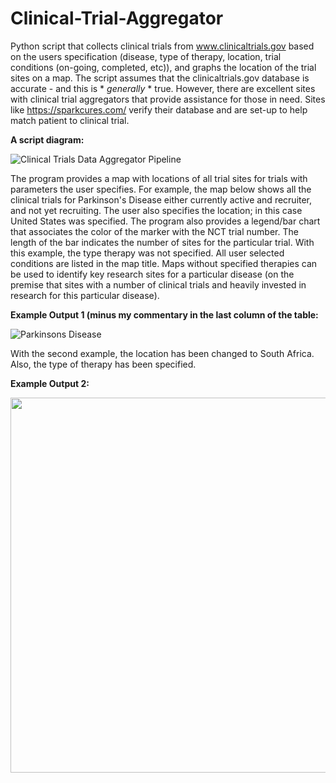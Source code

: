 # Clinical-Trial-Aggregator
Python script that collects clinical trials from www.clinicaltrials.gov based on the users specification (disease, type of therapy, location, trial conditions (on-going, completed, etc)), and graphs the location of the trial sites on a map.   The script assumes that the clinicaltrials.gov database is accurate - and this is * *generally* * true.   However, there are excellent sites with clinical trial aggregators that provide assistance for those in need.   Sites like https://sparkcures.com/ verify their database and are set-up to help match patient to clinical trial. 
 

**A script diagram:**

![Clinical Trials Data Aggregator Pipeline](https://github.com/timrobinson/Clinical-Trial-Aggregator/assets/15863043/bd5b4bee-15df-431e-b833-e0a203d30d3a)


The program provides a map with locations of all trial sites for trials with parameters the user specifies.  For example, the map below shows all the clinical trials for Parkinson's Disease either currently active and recruiter, and not yet recruiting.  The user also specifies the location; in this case United States was specified.  The program also provides a legend/bar chart that associates the color of the marker with the NCT trial number.  The length of the bar indicates the number of sites for the particular trial.  With this example, the type therapy was not specified.  All user selected conditions are listed in the map title.  Maps without specified therapies can be used to identify key research sites for a particular disease (on the premise that sites with a number of clinical trials and heavily invested in research for this particular disease).

**Example Output 1 (minus my commentary in the last column of the table:**

![Parkinsons Disease](https://github.com/timrobinson/Clinical-Trial-Aggregator/assets/15863043/50ca46b5-c00a-460e-9bdb-9bb5536b680b)


With the second example, the location has been changed to South Africa.  Also, the type of therapy has been specified.

**Example Output 2:**
<p align="center">
<img width="600" src="https://github.com/timrobinson/Clinical-Trial-Aggregator/assets/15863043/9167ed60-45ce-4c4d-91d2-cfb8bdd55cf8">
</p>
